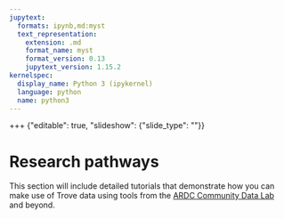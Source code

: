 ```yaml
---
jupytext:
  formats: ipynb,md:myst
  text_representation:
    extension: .md
    format_name: myst
    format_version: 0.13
    jupytext_version: 1.15.2
kernelspec:
  display_name: Python 3 (ipykernel)
  language: python
  name: python3
---
```


+++ {"editable": true, "slideshow": {"slide_type": ""}}

# Research pathways

This section will include detailed tutorials that demonstrate how you can make use of Trove data using tools from the [ARDC Community Data Lab](https://ardc.edu.au/project/ardc-community-data-lab/) and beyond.

```{code-cell} ipython3

```
